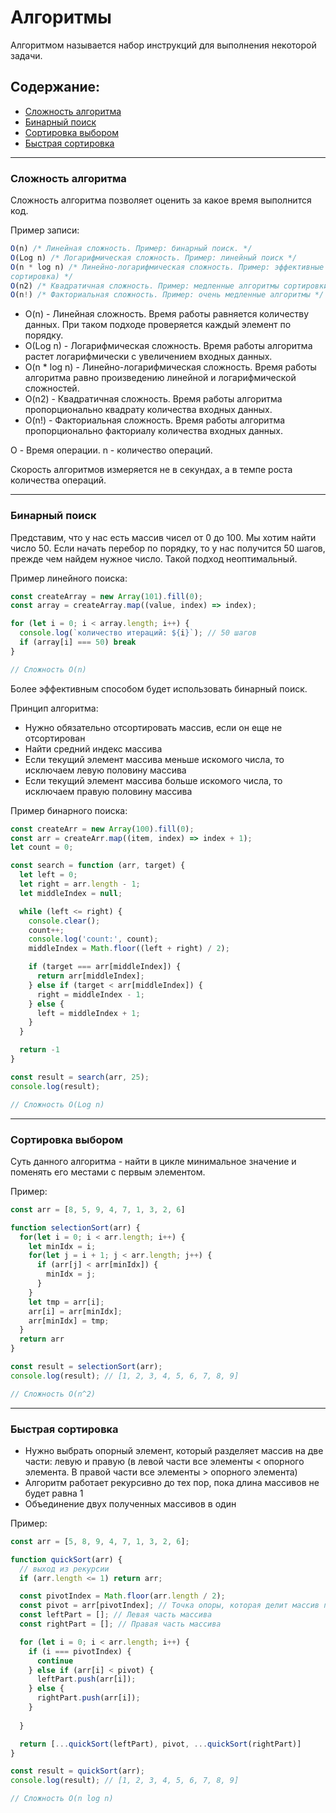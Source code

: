 # Алгоритмы

Алгоритмом называется набор инструкций для выполнения некоторой
задачи.

## Содержание:
- [Сложность алгоритма](#algorithmComplexity)
- [Бинарный поиск](#binarySearch)
- [Сортировка выбором](#selectionSorting)
- [Быстрая сортировка](#quickSort)

---


### <a id="algorithmComplexity"></a>Сложность алгоритма ###
Сложность алгоритма позволяет оценить за какое время выполнится код.

Пример записи:

``` javascript
O(n) /* Линейная сложность. Пример: бинарный поиск. */
O(Log n) /* Логарифмическая сложность. Пример: линейный поиск */
O(n * log n) /* Линейно-логарифмическая сложность. Пример: эффективные алгоритмы сортировки (быстрая
сортировка) */
O(n2) /* Квадратичная сложность. Пример: медленные алгоритмы сортировки (сортировка выбором) */
O(n!) /* Факториальная сложность. Пример: очень медленные алгоритмы */
```
* O(n) - Линейная сложность. Время работы равняется количеству данных. При таком подходе проверяется каждый элемент по порядку.
* O(Log n) - Логарифмическая сложность. Время работы алгоритма растет логарифмически с увеличением входных данных.
* O(n * log n) - Линейно-логарифмическая сложность. Время работы алгоритма равно произведению линейной и логарифмической сложностей.
* O(n2) - Квадратичная сложность. Время работы алгоритма пропорционально квадрату количества входных данных.
* O(n!) - Факториальная сложность. Время работы алгоритма пропорционально факториалу количества входных данных.

O - Время операции.
n - количество операций.


Скорость алгоритмов измеряется не в секундах, а в темпе роста количества операций.


---


### <a id="binarySearch"></a>Бинарный поиск ###
Представим, что у нас есть массив чисел от 0 до 100. Мы хотим найти число 50. Если начать перебор по порядку, то у нас получится 50 шагов, прежде чем найдем нужное число. Такой подход неоптимальный.

Пример линейного поиска:

``` javascript
const createArray = new Array(101).fill(0);
const array = createArray.map((value, index) => index);

for (let i = 0; i < array.length; i++) {
  console.log(`количество итераций: ${i}`); // 50 шагов
  if (array[i] === 50) break
}

// Сложность O(n)
```

Более эффективным способом будет использовать бинарный поиск.


Принцип алгоритма:

* Нужно обязательно отсортировать массив, если он еще не отсортирован
* Найти средний индекс массива
* Если текущий элемент массива меньше искомого числа, то исключаем левую половину массива
* Если текущий элемент массива больше искомого числа, то исключаем правую половину массива

Пример бинарного поиска:

``` javascript
const createArr = new Array(100).fill(0);
const arr = createArr.map((item, index) => index + 1);
let count = 0;

const search = function (arr, target) {
  let left = 0;
  let right = arr.length - 1;
  let middleIndex = null;

  while (left <= right) {
    console.clear();
    count++;
    console.log('count:', count);
    middleIndex = Math.floor((left + right) / 2);

    if (target === arr[middleIndex]) {
      return arr[middleIndex];
    } else if (target < arr[middleIndex]) {
      right = middleIndex - 1;
    } else {
      left = middleIndex + 1;
    }
  }

  return -1
}

const result = search(arr, 25);
console.log(result);

// Сложность O(Log n)
```

---


### <a id="selectionSorting"></a>Сортировка выбором ###
Суть данного алгоритма - найти в цикле минимальное значение и поменять его местами с первым элементом.

Пример:
``` javascript
const arr = [8, 5, 9, 4, 7, 1, 3, 2, 6]

function selectionSort(arr) {
  for(let i = 0; i < arr.length; i++) {
    let minIdx = i;
    for(let j = i + 1; j < arr.length; j++) {
      if (arr[j] < arr[minIdx]) {
        minIdx = j;
      }
    }
    let tmp = arr[i];
    arr[i] = arr[minIdx];
    arr[minIdx] = tmp;
  }
  return arr
}

const result = selectionSort(arr);
console.log(result); // [1, 2, 3, 4, 5, 6, 7, 8, 9]

// Сложность O(n^2)
```

---

### <a id="quickSort"></a>Быстрая сортировка ###
* Нужно выбрать опорный элемент, который разделяет массив на две части: левую и правую (в левой части все элементы < опорного элемента. В правой части все элементы > опорного элемента)
* Алгоритм работает рекурсивно до тех пор, пока длина массивов не будет равна 1
* Объединение двух полученных массивов в один

Пример:

``` javascript
const arr = [5, 8, 9, 4, 7, 1, 3, 2, 6];

function quickSort(arr) {
  // выход из рекурсии
  if (arr.length <= 1) return arr;

  const pivotIndex = Math.floor(arr.length / 2);
  const pivot = arr[pivotIndex]; // Точка опоры, которая делит массив пополам
  const leftPart = []; // Левая часть массива
  const rightPart = []; // Правая часть массива

  for (let i = 0; i < arr.length; i++) {
    if (i === pivotIndex) {
      continue
    } else if (arr[i] < pivot) {
      leftPart.push(arr[i]);
    } else {
      rightPart.push(arr[i]);
    }
    
  }

  return [...quickSort(leftPart), pivot, ...quickSort(rightPart)]
}

const result = quickSort(arr);
console.log(result); // [1, 2, 3, 4, 5, 6, 7, 8, 9]

// Сложность O(n log n)
```